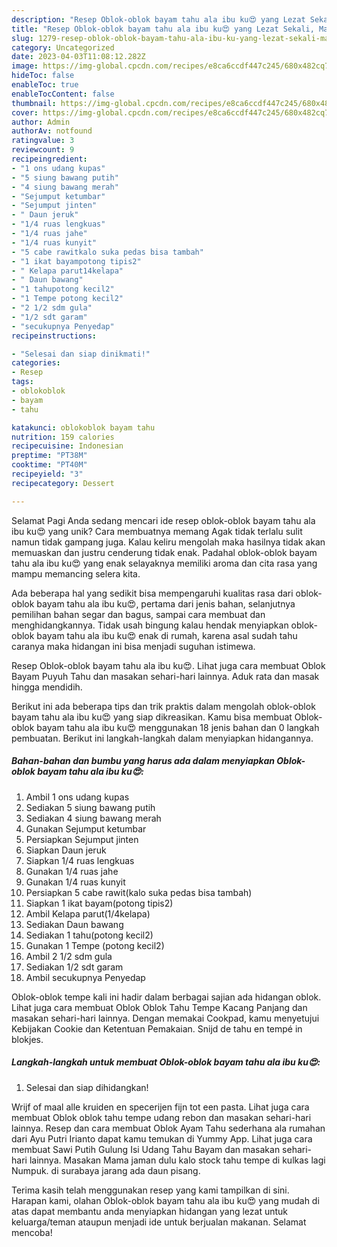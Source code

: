 ```yaml
---
description: "Resep Oblok-oblok bayam tahu ala ibu ku😍 yang Lezat Sekali, Mantap"
title: "Resep Oblok-oblok bayam tahu ala ibu ku😍 yang Lezat Sekali, Mantap"
slug: 1279-resep-oblok-oblok-bayam-tahu-ala-ibu-ku-yang-lezat-sekali-mantap
category: Uncategorized
date: 2023-04-03T11:08:12.282Z
image: https://img-global.cpcdn.com/recipes/e8ca6ccdf447c245/680x482cq70/oblok-oblok-bayam-tahu-ala-ibu-ku-foto-resep-utama.jpg
hideToc: false
enableToc: true
enableTocContent: false
thumbnail: https://img-global.cpcdn.com/recipes/e8ca6ccdf447c245/680x482cq70/oblok-oblok-bayam-tahu-ala-ibu-ku-foto-resep-utama.jpg
cover: https://img-global.cpcdn.com/recipes/e8ca6ccdf447c245/680x482cq70/oblok-oblok-bayam-tahu-ala-ibu-ku-foto-resep-utama.jpg
author: Admin
authorAv: notfound
ratingvalue: 3
reviewcount: 9
recipeingredient:
- "1 ons udang kupas"
- "5 siung bawang putih"
- "4 siung bawang merah"
- "Sejumput ketumbar"
- "Sejumput jinten"
- " Daun jeruk"
- "1/4 ruas lengkuas"
- "1/4 ruas jahe"
- "1/4 ruas kunyit"
- "5 cabe rawitkalo suka pedas bisa tambah"
- "1 ikat bayampotong tipis2"
- " Kelapa parut14kelapa"
- " Daun bawang"
- "1 tahupotong kecil2"
- "1 Tempe potong kecil2"
- "2 1/2 sdm gula"
- "1/2 sdt garam"
- "secukupnya Penyedap"
recipeinstructions:

- "Selesai dan siap dinikmati!"
categories:
- Resep
tags:
- oblokoblok
- bayam
- tahu

katakunci: oblokoblok bayam tahu 
nutrition: 159 calories
recipecuisine: Indonesian
preptime: "PT38M"
cooktime: "PT40M"
recipeyield: "3"
recipecategory: Dessert

---
```



Selamat Pagi Anda sedang mencari ide resep oblok-oblok bayam tahu ala ibu ku😍 yang unik? Cara membuatnya memang Agak tidak terlalu sulit namun tidak gampang juga. Kalau keliru mengolah maka hasilnya tidak akan memuaskan dan justru cenderung tidak enak. Padahal oblok-oblok bayam tahu ala ibu ku😍 yang enak selayaknya memiliki aroma dan cita rasa yang mampu memancing selera kita.


Ada beberapa hal yang sedikit bisa mempengaruhi kualitas rasa dari oblok-oblok bayam tahu ala ibu ku😍, pertama dari jenis bahan, selanjutnya pemilihan bahan segar dan bagus, sampai cara membuat dan menghidangkannya. Tidak usah bingung kalau hendak menyiapkan oblok-oblok bayam tahu ala ibu ku😍 enak di rumah, karena asal sudah tahu caranya maka hidangan ini bisa menjadi suguhan istimewa.

Resep Oblok-oblok bayam tahu ala ibu ku😍. Lihat juga cara membuat Oblok Bayam Puyuh Tahu dan masakan sehari-hari lainnya. Aduk rata dan masak hingga mendidih.


Berikut ini ada beberapa tips dan trik praktis dalam mengolah oblok-oblok bayam tahu ala ibu ku😍 yang siap dikreasikan. Kamu bisa membuat Oblok-oblok bayam tahu ala ibu ku😍 menggunakan 18 jenis bahan dan 0 langkah pembuatan. Berikut ini langkah-langkah dalam menyiapkan hidangannya.

<!--inarticleads1-->

##### Bahan-bahan dan bumbu yang harus ada dalam menyiapkan Oblok-oblok bayam tahu ala ibu ku😍:

1. Ambil 1 ons udang kupas
1. Sediakan 5 siung bawang putih
1. Sediakan 4 siung bawang merah
1. Gunakan Sejumput ketumbar
1. Persiapkan Sejumput jinten
1. Siapkan  Daun jeruk
1. Siapkan 1/4 ruas lengkuas
1. Gunakan 1/4 ruas jahe
1. Gunakan 1/4 ruas kunyit
1. Persiapkan 5 cabe rawit(kalo suka pedas bisa tambah)
1. Siapkan 1 ikat bayam(potong tipis2)
1. Ambil  Kelapa parut(1/4kelapa)
1. Sediakan  Daun bawang
1. Sediakan 1 tahu(potong kecil2)
1. Gunakan 1 Tempe (potong kecil2)
1. Ambil 2 1/2 sdm gula
1. Sediakan 1/2 sdt garam
1. Ambil secukupnya Penyedap


Oblok-oblok tempe kali ini hadir dalam berbagai sajian ada hidangan oblok. Lihat juga cara membuat Oblok Oblok Tahu Tempe Kacang Panjang dan masakan sehari-hari lainnya. Dengan memakai Cookpad, kamu menyetujui Kebijakan Cookie dan Ketentuan Pemakaian. Snijd de tahu en tempé in blokjes. 

<!--inarticleads2-->

##### Langkah-langkah untuk membuat Oblok-oblok bayam tahu ala ibu ku😍:


1. Selesai dan siap dihidangkan!

Wrijf of maal alle kruiden en specerijen fijn tot een pasta. Lihat juga cara membuat Oblok oblok tahu tempe udang rebon dan masakan sehari-hari lainnya. Resep dan cara membuat Oblok Ayam Tahu sederhana ala rumahan dari Ayu Putri Irianto dapat kamu temukan di Yummy App. Lihat juga cara membuat Sawi Putih Gulung Isi Udang Tahu Bayam dan masakan sehari-hari lainnya. Masakan Mama jaman dulu kalo stock tahu tempe di kulkas lagi Numpuk. di surabaya jarang ada daun pisang. 

Terima kasih telah menggunakan resep yang kami tampilkan di sini. Harapan kami, olahan Oblok-oblok bayam tahu ala ibu ku😍 yang mudah di atas dapat membantu anda menyiapkan hidangan yang lezat untuk keluarga/teman ataupun menjadi ide untuk berjualan makanan. Selamat mencoba!
